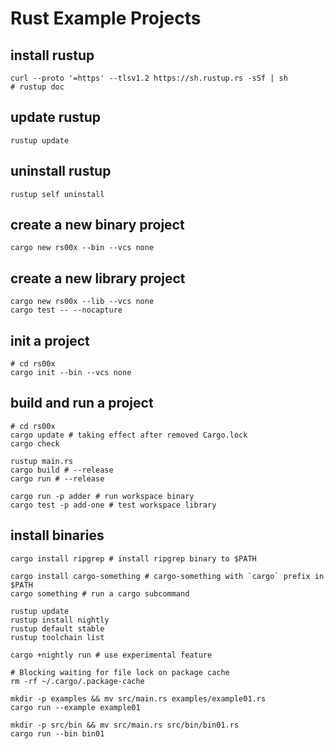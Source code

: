 # Rust Example Projects

## install rustup

```shell
curl --proto '=https' --tlsv1.2 https://sh.rustup.rs -sSf | sh
# rustup doc
```

## update rustup

```shell
rustup update
```

## uninstall rustup

```shell
rustup self uninstall
```

## create a new binary project

```shell
cargo new rs00x --bin --vcs none
```

## create a new library project

```shell
cargo new rs00x --lib --vcs none
cargo test -- --nocapture
```

## init a project

```shell
# cd rs00x
cargo init --bin --vcs none
```
## build and run a project

```shell
# cd rs00x
cargo update # taking effect after removed Cargo.lock
cargo check

rustup main.rs
cargo build # --release
cargo run # --release

cargo run -p adder # run workspace binary
cargo test -p add-one # test workspace library
```

## install binaries

```shell
cargo install ripgrep # install ripgrep binary to $PATH

cargo install cargo-something # cargo-something with `cargo` prefix in $PATH 
cargo something # run a cargo subcommand

rustup update
rustup install nightly
rustup default stable
rustup toolchain list

cargo +nightly run # use experimental feature

# Blocking waiting for file lock on package cache
rm -rf ~/.cargo/.package-cache 

mkdir -p examples && mv src/main.rs examples/example01.rs
cargo run --example example01

mkdir -p src/bin && mv src/main.rs src/bin/bin01.rs
cargo run --bin bin01
```